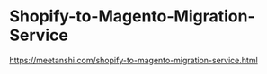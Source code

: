 # Shopify-to-Magento-Migration-Service
https://meetanshi.com/shopify-to-magento-migration-service.html
